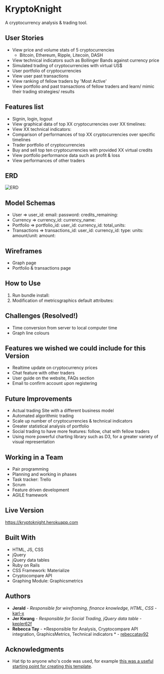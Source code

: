 # KryptoKnight

A cryptocurrency analysis & trading tool.

## User Stories

* View price and volume stats of 5 cryptocurrencies
  - Bitcoin, Ethereum, Ripple, Litecoin, DASH
* View technical indicators such as Bollinger Bands against currency price
* Simulated trading of cryptocurrencies with virtual US$
* User portfolio of cryptocurrencies
* View user past transactions
* View ranking of fellow traders by 'Most Active'
* View portfolio and past transactions of fellow traders and learn/ mimic their trading strategies/ results



## Features list
* Signin, login, logout
* View graphical data of top XX cryptocurrencies over XX timelines:
* View XX technical indicators:
* Comparison of performances of top XX cryptocurrencies over specific timelines
* Trader portfolio of cryptocurrencies
* Buy and sell top ten cryptocurrencies with provided XX virtual credits
* View portfolio performance data such as profit & loss
* View performances of other traders

## ERD
![ERD](ERD-3.jpg)

## Model Schemas
* User => user_id: email: password: credits_remaining:
* Currency => currency_id: currency_name:
* Portfolio => portfolio_id: user_id: currency_id: total_units:  
* Transactions => transactions_id: user_id: currency_id: type: units: amount/unit: amount:

## Wireframes
* Graph page
* Portfolio & transactions page

## How to Use

1. Run bundle install:
2. Modification of metricsgraphics default attributes:


## Challenges (Resolved!)

- Time conversion from server to local computer time
- Graph line colours

## Features we wished we could include for this Version

- Realtime update on cryptocurrency prices
- Chat feature with other traders
- User guide on the website, FAQs section
- Email to confirm account upon registering


## Future Improvements
- Actual trading Site with a different business model
- Automated algorithmic trading
- Scale up number of cryptocurrencies & technical indicators
- Greater statistical analysis of portfolio
- Social trading to have more features: follow, chat with fellow traders
- Using more powerful charting library such as D3, for a greater variety of visual representation

## Working in a Team
- Pair programming
- Planning and working in phases
- Task tracker: Trello
- Scrum
- Feature driven development
- AGILE framework


## Live Version

https://kryptoknight.herokuapp.com


## Built With

* HTML, JS, CSS
* jQuery
* jQuery data tables
* Ruby on Rails
* CSS Framework: Materialize
* Cryptocompare API
* Graphing Module: Graphicsmetrics



## Authors

* **Jerald** - *Responsible for wireframing, finance knowledge, HTML, CSS* - [karl-x](https://github.com/karl-x)
* **Jer Kwang** - *Responsible for Social Trading, jQuery data table* - [kepler62f](https://github.com/kepler62f)
* **Rebecca Tay** - *Responsible for Analysis, Cryptocompare API integration, GraphicsMetrics, Technical indicators * - [rebeccatay92](https://github.com/rebeccatay92)


## Acknowledgments

* Hat tip to anyone who's code was used, for example [this was a useful starting point for creating this template](https://gist.github.com/PurpleBooth/109311bb0361f32d87a2).
